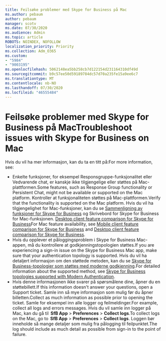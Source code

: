 ```yaml
---
title: Feilsøke problemer med Skype for Business på Mac
ms.author: pebaum
author: pebaum
manager: scotv
ms.date: 07/30/2020
ms.audience: Admin
ms.topic: article
ROBOTS: NOINDEX, NOFOLLOW
localization_priority: Priority
ms.collection: Adm_O365
ms.custom:
- "5984"
- "9003195"
ms.openlocfilehash: 5062148ea5bb258cb7d122154d231164310df49d
ms.sourcegitcommit: b9c57ee50d59189784dc57d70a235fe15a9ee6c7
ms.translationtype: MT
ms.contentlocale: nb-NO
ms.lasthandoff: 07/30/2020
ms.locfileid: "46555484"
---
```

# <a name="troubleshoot-issues-with-skype-for-business-on-mac"></a><span data-ttu-id="f4272-102">Feilsøke problemer med Skype for Business på Mac</span><span class="sxs-lookup"><span data-stu-id="f4272-102">Troubleshoot issues with Skype for Business on Mac</span></span>

<span data-ttu-id="f4272-103">Hvis du vil ha mer informasjon, kan du ta en titt på:</span><span class="sxs-lookup"><span data-stu-id="f4272-103">For more information, see:</span></span> 

- <span data-ttu-id="f4272-104">Enkelte funksjoner, for eksempel Responsgruppe-funksjonalitet eller Vedvarende chat, er kanskje ikke tilgjengelige eller støttes på Mac-plattformen.</span><span class="sxs-lookup"><span data-stu-id="f4272-104">Some features, such as Response Group functionality or Persistent Chat, might not be available or supported on the Mac platform.</span></span> <span data-ttu-id="f4272-105">Kontroller at funksjonaliteten støttes på Mac-plattformen.</span><span class="sxs-lookup"><span data-stu-id="f4272-105">Verify that the functionality is supported on the Mac platform.</span></span> <span data-ttu-id="f4272-106">Hvis du vil ha tilgjengelighet for Mac-funksjoner, kan du se [Sammenligning av funksjoner for Skype for Business](https://technet.microsoft.com/library/Dn951412.aspx) og Skrivebord for Skype for Business for Mac-funksjonen. [Desktop client feature comparison for Skype for Business](https://docs.microsoft.com/skypeforbusiness/plan-your-deployment/clients-and-devices/desktop-feature-comparison)</span><span class="sxs-lookup"><span data-stu-id="f4272-106">For Mac feature availability, see [Mobile client feature comparison for Skype for Business](https://technet.microsoft.com/library/Dn951412.aspx) and [Desktop client feature comparison for Skype for Business](https://docs.microsoft.com/skypeforbusiness/plan-your-deployment/clients-and-devices/desktop-feature-comparison).</span></span>
- <span data-ttu-id="f4272-107">Hvis du opplever et påloggingsproblem i Skype for Business Mac-appen, må du kontrollere at godkjenningstopologien støttes.</span><span class="sxs-lookup"><span data-stu-id="f4272-107">If you are experiencing a sign-in issue on the Skype for Business Mac app, make sure that your authentication topology is supported.</span></span> <span data-ttu-id="f4272-108">Hvis du vil ha detaljert informasjon om den støttede metoden, kan du se [Skype for Business-topologier som støttes med moderne godkjenning](https://docs.microsoft.com/skypeforbusiness/plan-your-deployment/modern-authentication/topologies-supported).</span><span class="sxs-lookup"><span data-stu-id="f4272-108">For detailed information about the supported method, see [Skype for Business topologies supported with Modern Authentication](https://docs.microsoft.com/skypeforbusiness/plan-your-deployment/modern-authentication/topologies-supported).</span></span>  
- <span data-ttu-id="f4272-109">Hvis denne informasjonen ikke svarer på spørsmålene dine, åpner du en støttebillett.</span><span class="sxs-lookup"><span data-stu-id="f4272-109">If this information doesn't answer your questions, open a Support ticket.</span></span> <span data-ttu-id="f4272-110">Samle inn så mye informasjon som mulig før du åpner billetten.</span><span class="sxs-lookup"><span data-stu-id="f4272-110">Collect as much information as possible prior to opening the ticket.</span></span> <span data-ttu-id="f4272-111">Samle for eksempel inn alle logger og feilmeldinger.</span><span class="sxs-lookup"><span data-stu-id="f4272-111">For example, collect all logs and errors messages.</span></span> <span data-ttu-id="f4272-112">Hvis du vil samle inn logger på Mac, kan du gå til  **SfB App**  >  **Preferences**  >  **Collect logs**.</span><span class="sxs-lookup"><span data-stu-id="f4272-112">To collect logs on the Mac, go to  **SfB App** > **Preferences** > **Collect logs**.</span></span>  <span data-ttu-id="f4272-113">Loggen bør inneholde så mange detaljer som mulig fra pålogging til feilpunktet.</span><span class="sxs-lookup"><span data-stu-id="f4272-113">The log should include as much detail as possible from sign-in to the point of failure.</span></span>
